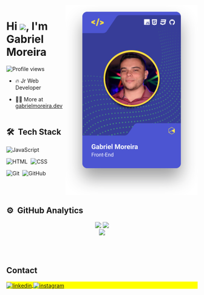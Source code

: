 <img align="right" height="500em" src="https://github.com/GabrielMoreiraB/card-gabrielgbm-readme/blob/main/card.svg "/>

<h1 align="left">Hi <img src="https://raw.githubusercontent.com/kaueMarques/kaueMarques/master/hi.gif" height="30px">, I'm Gabriel Moreira</h1>
<p align="left"> <img src="https://komarev.com/ghpvc/?username=gabrielmoreirab&color=yellow" alt="Profile views" /> </p>

- 🔥 Jr Web Developer 

- 👨‍💻 More at [gabrielmoreira.dev]()
<br><br>

## 🛠 &nbsp;Tech Stack
<!--
![React](https://img.shields.io/badge/-React-05122A?style=flat&logo=react)&nbsp;
![Node.js](https://img.shields.io/badge/-Node.js-05122A?style=flat&logo=node.js)&nbsp;
-->
![JavaScript](https://img.shields.io/badge/-JavaScript-05122A?style=flat&logo=javascript)&nbsp;

![HTML](https://img.shields.io/badge/-HTML-05122A?style=flat&logo=HTML5)&nbsp;
![CSS](https://img.shields.io/badge/-CSS-05122A?style=flat&logo=CSS3&logoColor=1572B6)&nbsp;

![Git](https://img.shields.io/badge/-Git-05122A?style=flat&logo=git)&nbsp;
![GitHub](https://img.shields.io/badge/-GitHub-05122A?style=flat&logo=github)&nbsp;

<br><br>

## ⚙️ &nbsp;GitHub Analytics

<div align="center">
  <img height="180em" src="https://github-readme-stats.vercel.app/api?username=gabrielmoreirab&show_icons=true&theme=dracula&include_all_commits=true&count_private=true"/>
  <img height="180em" src="https://github-readme-stats.vercel.app/api/top-langs/?username=gabrielmoreirab&layout=compact&langs_count=7&theme=dracula"/>
</div>

<div align='center'>
<img src="https://github-readme-streak-stats.herokuapp.com/?user=gabrielmoreirab&stroke=2ea043&background=171717&ring=3382ed&fire=3382ed&currStreakNum=0bd967&currStreakLabel=3382ed&sideNums=0bd967&sideLabels=3382ed&dates=0bd967&hide_border=true" /></a>
</div>


<br><br>

## Contact

<p align="left" style="background:yellow">
<a href="https://www.linkedin.com/in/gabriel-moreira-b2189416b/" target="_blank">
  <img align="center" src="https://img.shields.io/badge/-gabrielmoreirab-05122A?style=flat&logo=linkedin" alt="linkedin"/>
</a>
<a href="https://www.instagram.com/gabrielmbarbosa/" target="_blank">
 <img align="center" src="https://img.shields.io/badge/-gabrielmoreirab-05122A?style=flat&logo=instagram" alt="instagram"/>
</a>
</p>

